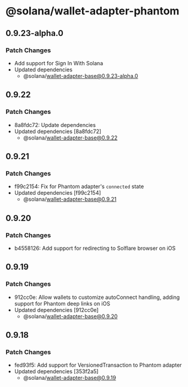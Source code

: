 # @solana/wallet-adapter-phantom

## 0.9.23-alpha.0

### Patch Changes

-   Add support for Sign In With Solana
-   Updated dependencies
    -   @solana/wallet-adapter-base@0.9.23-alpha.0

## 0.9.22

### Patch Changes

-   8a8fdc72: Update dependencies
-   Updated dependencies [8a8fdc72]
    -   @solana/wallet-adapter-base@0.9.22

## 0.9.21

### Patch Changes

-   f99c2154: Fix for Phantom adapter's `connected` state
-   Updated dependencies [f99c2154]
    -   @solana/wallet-adapter-base@0.9.21

## 0.9.20

### Patch Changes

-   b4558126: Add support for redirecting to Solflare browser on iOS

## 0.9.19

### Patch Changes

-   912cc0e: Allow wallets to customize autoConnect handling, adding support for Phantom deep links on iOS
-   Updated dependencies [912cc0e]
    -   @solana/wallet-adapter-base@0.9.20

## 0.9.18

### Patch Changes

-   fed93f5: Add support for VersionedTransaction to Phantom adapter
-   Updated dependencies [353f2a5]
    -   @solana/wallet-adapter-base@0.9.19
